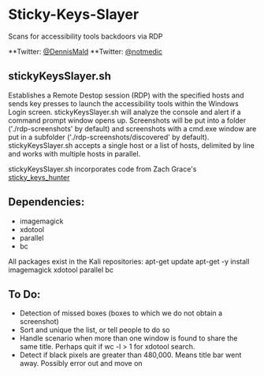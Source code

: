 # Sticky-Keys-Slayer
Scans for accessibility tools backdoors via RDP

**Twitter: [@DennisMald](https://twitter.com/DennisMald)
**Twitter: [@notmedic](https://twitter.com/notmedic)

stickyKeysSlayer.sh
----------------
Establishes a Remote Destop session (RDP) with the specified hosts and sends key presses to launch the accessibility tools within the Windows Login screen. stickyKeysSlayer.sh will analyze the console and alert if a command prompt window opens up. Screenshots will be put into a folder ('./rdp-screenshots' by default) and screenshots with a cmd.exe window are put in a subfolder ('./rdp-screenshots/discovered' by default). stickyKeysSlayer.sh accepts a single host or a list of hosts, delimited by line and works with multiple hosts in parallel.

stickyKeysSlayer.sh incorporates code from Zach Grace's [sticky_keys_hunter](https://github.com/ztgrace/sticky_keys_hunter/)

Dependencies:
----------------
* imagemagick
* xdotool
* parallel
* bc

All packages exist in the Kali repositories:
    apt-get update
    apt-get -y install imagemagick xdotool parallel bc
	
	
To Do:
----------------
* Detection of missed boxes (boxes to which we do not obtain a screenshot)
* Sort and unique the list, or tell people to do so
* Handle scenario when more than one window is found to share the same title. Perhaps quit if wc -l > 1 for xdotool search.
* Detect if black pixels are greater than 480,000. Means title bar went away. Possibly error out and move on
